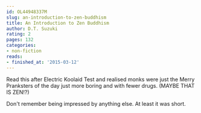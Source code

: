 ```yaml
---
id: OL44948337M
slug: an-introduction-to-zen-buddhism
title: An Introduction to Zen Buddhism
author: D.T. Suzuki
rating: 2
pages: 132
categories:
- non-fiction
reads:
- finished_at: '2015-03-12'
---
```

Read this after Electric Koolaid Test and realised monks were just the Merry Pranksters of the day just more boring and with fewer drugs. (MAYBE THAT IS ZEN!?)

Don't remember being impressed by anything else. At least it was short.
